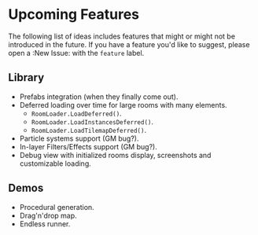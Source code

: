 # Upcoming Features

The following list of ideas includes features that might or might not be introduced in the future. If you have a feature you'd like to suggest, please open a :New Issue: with the `feature` label.

## Library
* Prefabs integration (when they finally come out).
* Deferred loading over time for large rooms with many elements.
    * `RoomLoader.LoadDeferred()`.
    * `RoomLoader.LoadInstancesDeferred()`.
    * `RoomLoader.LoadTilemapDeferred()`.
* Particle systems support (GM bug?).
* In-layer Filters/Effects support (GM bug?).
* Debug view with initialized rooms display, screenshots and customizable loading.

## Demos
* Procedural generation.
* Drag'n'drop map.
* Endless runner.
